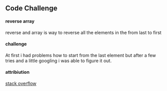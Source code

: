 ## Code Challenge

#### reverse array
 reverse and array is way to reverse all the elements in the from last to first

#### challenge
 At first i had problems how to start from the last element but after a few tries and a little googling i was able to figure it out.

#### attribiution 
[stack overflow](https://stackoverflow.com/questions/40751207/javascript-reverse-an-array-without-using-reverse)  